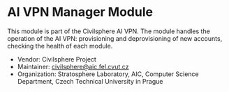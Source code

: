 # AI VPN Manager Module

This module is part of the Civilsphere AI VPN. The module handles the
operation of the AI VPN: provisioning and deprovisioning of new accounts,
checking the health of each module.

- Vendor: Civilsphere Project
- Maintainer: civilsphere@aic.fel.cvut.cz
- Organization: Stratosphere Laboratory, AIC, Computer Science Department, Czech Technical University in Prague
